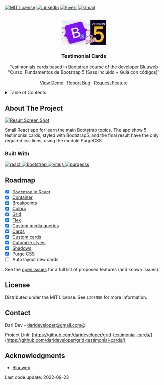 <!-- Improved compatibility of back to top link: See: https://github.com/othneildrew/Best-README-Template/pull/73 -->
<a name="readme-top"></a>
<!--
*** Thanks for checking out the Best-README-Template. If you have a suggestion
*** that would make this better, please fork the repo and create a pull request
*** or simply open an issue with the tag "enhancement".
*** Don't forget to give the project a star!
*** Thanks again! Now go create something AMAZING! :D
-->



<!-- PROJECT SHIELDS -->
[![MIT License][license-shield]][license-url]
[![LinkedIn][linkedin-shield]][linkedin-url]
[![Fiverr][fiverr-shield]][fiverr-url]
[![Gmail][gmail-shield]][gmail-url]




<!-- PROJECT LOGO -->
<br />
<div align="center">
  <a href="https://github.com/darideveloper/grid-testimonial-cards/">
    <img src="public/logo.jpg" alt="Logo" height="80">
  </a>

<h3 align="center">Testimonial Cards</h3>

  <p align="center">
    Testimonials cards based in Bootstrap course of the developer   
    <a href="https://www.youtube.com/c/Bluuweb">
Bluuweb</a> "Curso: Fundamentos de Bootstrap 5 [Sass incluido + Guía con códigos]"
    <br />
    <br />
    <a href="https://darideveloper.github.io/grid-testimonial-cards/">View Demo</a>
    ·
    <a href="https://github.com/darideveloper/grid-testimonial-cards/issues">Report Bug</a>
    ·
    <a href="https://github.com/darideveloper/grid-testimonial-cards/issues">Request Feature</a>
  </p>
</div>

<!-- TABLE OF CONTENTS -->
<details>
  <summary>Table of Contents</summary>
  <ol>
    <li>
      <a href="#about-the-project">About The Project</a>
      <ul>
        <li><a href="#built-with">Built With</a></li>
      </ul>
    </li>
    <li><a href="#roadmap">Roadmap</a></li>
    <li><a href="#license">License</a></li>
    <li><a href="#contact">Contact</a></li>
    <li><a href="#acknowledgments">Acknowledgments</a></li>
  </ol>
</details>



<!-- ABOUT THE PROJECT -->
## About The Project

[![Result Screen Shot][product-screenshot]](https://darideveloper.github.io/grid-testimonial-cards/)

Small React app for learn the main Bootstrap topics. The app show 5 testimonial cards, styled with Bootstrap5, and the final result have the only required css lines, using the module PurgeCSS



### Built With

<a href="https://es.reactjs.org/">
  <img src="https://cdn.svgporn.com/logos/react.svg" width="50" alt="react" title="react">
</a>
<a href="https://getbootstrap.com/">
  <img src="https://cdn.svgporn.com/logos/bootstrap.svg" width="50" alt="bootstrap" title="bootstrap">
</a>
<a href="https://vitejs.dev/">
  <img src="https://cdn.svgporn.com/logos/vitejs.svg" width="50" alt="vitejs" title="vitejs">
</a>
<a href="https://purgecss.com/">
  <img src="https://i.imgur.com/UEiUiJ0.png" width="50" alt="purgecss" title="purgecss">
</a>


<!-- ROADMAP -->
## Roadmap


- [x] [Bootstrap in React](notes/Bootstrap%20in%20React%207d3f4caccce84e7c804daacb3d0b27ec.md)
- [x] [Container](notes/Container%20db0b2f5cf35f45c8801f01da44dae12b.md)
- [x] [Breakpoints](notes/Breakpoints%20fdabe2281bc44de9965804ab73fdeaf2.md)
- [x] [Colors](notes/Colors%2045b6a16b7f954a94a14a9af27a85fcdb.md)
- [x] [Grid](notes/Grid%205c084ac018484445b9da8b69f78bb99f.md)
- [x] [Flex](notes/Flex%20fc6b710b738c484697530e0e95908e43.md)
- [x] [Custom media queries](notes/Custom%20media%20queries%20bf7b9cef41104d4ab76172ab232eb332.md)
- [x] [Cards](notes/Cards%20763a4f94930e4c4e94f592d574453489.md)
- [x] [Custom cards](notes/Custom%20cards%2065a9145fe6034fa380d674e256a50304.md)
- [x] [Cutomize styles](notes/Cutomize%20styles%20e687f4def35143f399fca1473a283055.md)
- [x] [Shadows](notes/Shadows%20b1742cd45abb43b6bff2ad0970fa4d5d.md)
- [x] [Purge CSS](notes/Purge%20CSS%20ff44418b92374f21ac0ec63a7ca6e63b.md)
- [ ] Auto layout new cards

See the [open issues](https://github.com/darideveloper/grid-testimonial-cards/issues) for a full list of proposed features (and known issues).


<!-- LICENSE -->
## License

Distributed under the MIT License. See `LICENSE` for more information.



<!-- CONTACT -->
## Contact

Dari Dev - darideveloper@gmail.com@

Project Link: [https://github.com/darideveloper/grid-testimonial-cards/](https://github.com/darideveloper/grid-testimonial-cards/)



<!-- ACKNOWLEDGMENTS -->
## Acknowledgments

* [Bluuweb](https://www.youtube.com/c/Bluuweb)


<!-- MARKDOWN LINKS & IMAGES -->
<!-- https://www.markdownguide.org/basic-syntax/#reference-style-links -->
[contributors-shield]: https://img.shields.io/github/contributors/darideveloper/grid-testimonial-cards.svg?style=for-the-badge
[contributors-url]: https://github.com/darideveloper/grid-testimonial-cards//graphs/contributors
[forks-shield]: https://img.shields.io/github/forks/darideveloper/grid-testimonial-cards.svg?style=for-the-badge
[forks-url]: https://github.com/darideveloper/grid-testimonial-cards//network/members
[stars-shield]: https://img.shields.io/github/stars/darideveloper/grid-testimonial-cards.svg?style=for-the-badge
[stars-url]: https://github.com/darideveloper/grid-testimonial-cards//stargazers
[issues-shield]: https://img.shields.io/github/issues/darideveloper/grid-testimonial-cards.svg?style=for-the-badge
[issues-url]: https://github.com/darideveloper/grid-testimonial-cards/issues
[license-shield]: https://img.shields.io/github/license/darideveloper/task-board-app.svg?style=for-the-badge
[license-url]: https://github.com/darideveloper/grid-testimonial-cards//blob/master/LICENSE
[linkedin-shield]: https://img.shields.io/badge/-LinkedIn-black.svg?style=for-the-badge&logo=linkedin&colorB=555
[linkedin-url]: https://www.linkedin.com/in/francisco-dari-hernandez-6456b6181/
[product-screenshot]: public/screenshot.gif
[Next.js]: https://img.shields.io/badge/next.js-000000?style=for-the-badge&logo=nextdotjs&logoColor=white
[Next-url]: https://nextjs.org/
[React.js]: https://img.shields.io/badge/React-20232A?style=for-the-badge&logo=react&logoColor=61DAFB
[React-url]: https://reactjs.org/
[Vite.js]: public/shelds/vite.svg
[Vite-url]: https://reactjs.org/
[Tailwind.CSS]: https://img.shields.io/badge/tailwindcss-%2338B2AC.svg?style=for-the-badge&logo=tailwind-css&logoColor=white
[TailwindCSS-url]: https://reactjs.org/
[Vue.js]: public/shelds/vite.svg
[Vue-url]: https://vitejs.dev/
[Angular.io]: https://img.shields.io/badge/Angular-DD0031?style=for-the-badge&logo=angular&logoColor=white
[Angular-url]: https://angular.io/
[Svelte.dev]: https://img.shields.io/badge/Svelte-4A4A55?style=for-the-badge&logo=svelte&logoColor=FF3E00
[Svelte-url]: https://svelte.dev/
[Laravel.com]: https://img.shields.io/badge/Laravel-FF2D20?style=for-the-badge&logo=laravel&logoColor=white
[Laravel-url]: https://laravel.com
[Bootstrap.com]: https://img.shields.io/badge/Bootstrap-563D7C?style=for-the-badge&logo=bootstrap&logoColor=white
[Bootstrap-url]: https://getbootstrap.com
[JQuery.com]: https://img.shields.io/badge/jQuery-0769AD?style=for-the-badge&logo=jquery&logoColor=white
[JQuery-url]: https://jquery.com 
[gmail-shield]: https://img.shields.io/badge/-gmail-black.svg?style=for-the-badge&logo=gmail&colorB=555&logoColor=white
[fiverr-shield]: https://img.shields.io/badge/-fiverr-black.svg?style=for-the-badge&logo=fiverr&colorB=555&logoColor=white
[gmail-url]: mailto:darideveloper@gmail.com
[fiverr-url]: https://www.fiverr.com/darideveloper

<span>Last code update: <time datetime="2022-09-23" class="last-update">2022-09-23</time>
